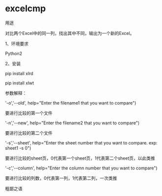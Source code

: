 # excelcmp
用途

对比两个Excel中的同一列，找出其中不同，输出为一个新的Excel。

1、环境要求

Python2

2、安装

pip install xlrd

pip install xlwt

参数解释：

'-o','--old', help="Enter the filename1 that you want to compare")

要进行比较的第一个文件

'-n','--new', help="Enter the filename2 that you want to compare")

要进行比较的第二个文件

'-s','--sheet', help="Enter the sheet number that you want to compare. exp: sheet1 -s 0")

要进行比较的sheet页，0代表第一个sheet页，1代表第二个sheet页，以此类推

'-c','--column', help="Enter the column number that you want to compare")

要进行比较的列数，0代表第一列，1代表第二列，一次类推

粗鄙之语
